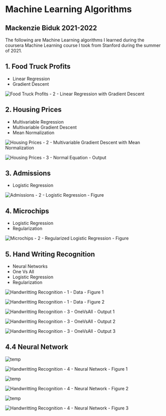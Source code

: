 # Machine Learning Algorithms
## Mackenzie Biduk 2021-2022
The following are Machine Learning algorithms I learned during the coursera Machine Learning course I took from Stanford during the summer of 2021.

## 1. Food Truck Profits

- Linear Regression
- Gradient Descent

![Food Truck Profits - 2 - Linear Regression with Gradient Descent](https://user-images.githubusercontent.com/84108349/150445850-23243c13-48ea-4588-a699-05407a926556.png)

## 2. Housing Prices

- Multivariable Regression
- Multivariable Gradient Descent
- Mean Normalization

![Housing Prices - 2 - Multivariable Gradient Descent with Mean Normalization](https://user-images.githubusercontent.com/84108349/150451119-41337e29-87f3-4b00-a909-e715de6c0663.PNG)

![Housing Prices - 3 - Normal Equation - Output](https://user-images.githubusercontent.com/84108349/150451138-fb310e3d-1373-4c69-a347-9a01dc804779.PNG)

## 3. Admissions

- Logistic Regression

![Admissions - 2 - Logistic Regression - Figure](https://user-images.githubusercontent.com/84108349/150451194-f419b3ed-86dd-45d6-99c3-329b5e10718d.png)

## 4. Microchips

- Logistic Regression
- Regularization

![Microchips - 2 - Regularized Logistic Regression - Figure](https://user-images.githubusercontent.com/84108349/150451417-6c1f253b-1447-4578-a8fc-c04d9d513f4a.png)

## 5. Hand Writing Recognition

- Neural Networks
- One Vs All
- Logistic Regression
- Regularization

![Handwritting Recognition - 1 - Data - Figure 1](https://user-images.githubusercontent.com/84108349/151634536-3b34b1af-2c19-4145-bea6-985993d2b0a9.PNG)

![Handwritting Recognition - 1 - Data - Figure 2](https://user-images.githubusercontent.com/84108349/151634541-a84938c2-e763-4124-adf3-59ce704a9a69.PNG)

![Handwritting Recognition - 3 - OneVsAll - Output 1](https://user-images.githubusercontent.com/84108349/151634031-47c656a3-b5d5-4bca-a915-73d929ce43e6.PNG)

![Handwritting Recognition - 3 - OneVsAll - Output 2](https://user-images.githubusercontent.com/84108349/151634039-2f963985-c02e-42bb-9285-d69f5508c097.PNG)

![Handwritting Recognition - 3 - OneVsAll - Output 3](https://user-images.githubusercontent.com/84108349/151634050-be8c19d4-cd49-4999-b0c5-fae791ed412a.PNG)

## 4.4 Neural Network

![temp](https://user-images.githubusercontent.com/84108349/151634301-33a250a3-20d3-4816-9c76-8088bfb25e2e.png)

![Handwritting Recognition - 4 - Neural Network - Figure 1](https://user-images.githubusercontent.com/84108349/151634405-902ee1c6-439f-4ad0-a523-b6d24c96a99a.PNG)

![temp](https://user-images.githubusercontent.com/84108349/151634334-7e527e76-b578-4f58-80e8-47af1d93d17c.png)

![Handwritting Recognition - 4 - Neural Network - Figure 2](https://user-images.githubusercontent.com/84108349/151634413-b1643a35-c881-4b9e-8b81-bdd5963e6b61.PNG)

![temp](https://user-images.githubusercontent.com/84108349/151634344-39f140aa-2d78-4f0c-b89c-de9d7a1f4197.png)

![Handwritting Recognition - 4 - Neural Network - Figure 3](https://user-images.githubusercontent.com/84108349/151634444-edbd9935-a667-47a2-a20b-28883b75cf42.PNG)
